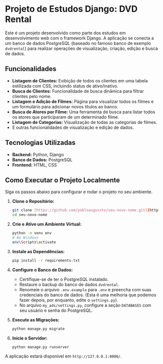 # Projeto de Estudos Django: DVD Rental

Este é um projeto desenvolvido como parte dos estudos em desenvolvimento web com o framework Django. A aplicação se conecta a um banco de dados PostgreSQL (baseado no famoso banco de exemplo `dvdrental`) para realizar operações de visualização, criação, edição e busca de dados.

## Funcionalidades

* **Listagem de Clientes:** Exibição de todos os clientes em uma tabela estilizada com CSS, incluindo status de ativo/inativo.
* **Busca de Clientes:** Funcionalidade de busca dinâmica para filtrar clientes pelo nome.
* **Listagem e Adição de Filmes:** Página para visualizar todos os filmes e um formulário para adicionar novos títulos ao banco.
* **Busca de Atores por Filme:** Uma ferramenta de busca para listar todos os atores que participaram de um determinado filme.
* **Listagem de Categorias:** Visualização de todas as categorias de filmes.
* E outras funcionalidades de visualização e edição de dados.

## Tecnologias Utilizadas

* **Backend:** Python, Django
* **Banco de Dados:** PostgreSQL
* **Frontend:** HTML, CSS

## Como Executar o Projeto Localmente

Siga os passos abaixo para configurar e rodar o projeto no seu ambiente.

1.  **Clone o Repositório:**
    ```bash
    git clone [https://github.com/pabloaugussto/seu-novo-nome.git](https://github.com/pabloaugussto/seu-novo-nome.git)
    cd seu-novo-nome
    ```

2.  **Crie e Ative um Ambiente Virtual:**
    ```bash
    python -m venv env
    # No Windows
    env\Scripts\activate
    ```

3.  **Instale as Dependências:**
    ```bash
    pip install -r requirements.txt
    ```

4.  **Configure o Banco de Dados:**
    * Certifique-se de ter o PostgreSQL instalado.
    * Restaure o backup do banco de dados `dvdrental`.
    * Renomeie o arquivo `.env.example` para `.env` e preencha com suas credenciais do banco de dados. (Esta é uma melhoria que podemos fazer depois, por enquanto, edite o `settings.py`).
    * No arquivo `my_ads/settings.py`, configure a seção `DATABASES` com seu usuário e senha do PostgreSQL.

5.  **Execute as Migrações:**
    ```bash
    python manage.py migrate
    ```

6.  **Inicie o Servidor:**
    ```bash
    python manage.py runserver
    ```

A aplicação estará disponível em `http://127.0.0.1:8000/`.
